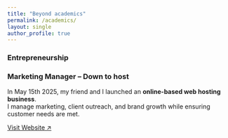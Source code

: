 ```yaml
---
title: "Beyond academics"
permalink: /academics/
layout: single
author_profile: true
---
```


### Entrepreneurship  
### Marketing Manager – Down to host  
In May 15th 2025, my friend and I launched an **online-based web hosting business**.  
I manage marketing, client outreach, and brand growth while ensuring customer needs are met.  

[Visit Website ↗](https://downtohost.com/)
